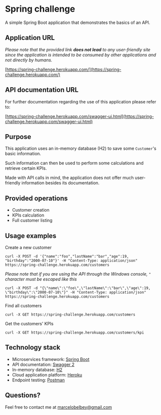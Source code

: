 # Spring challenge

A simple Spring Boot application that demonstrates the basics of an API.

## Application URL
*Please note that the provided link **does not lead** to any user-friendly site since the application is intended to be consumed by other applications and not directly by humans.*

[https://spring-challenge.herokuapp.com/](https://spring-challenge.herokuapp.com/)

## API documentation URL

For further documentation regarding the use of this application please refer to: 

[https://spring-challenge.herokuapp.com/swagger-ui.html](https://spring-challenge.herokuapp.com/swagger-ui.html)

## Purpose
This application uses an in-memory database (H2) to save some `Customer`'s basic information. 

Such information can then be used to perform some calculations and retrieve certain KPIs.

Made with API calls in mind, the application does not offer much user-friendly information besides its documentation.

## Provided operations
- Customer creation
- KPIs calculation
- Full customer listing

## Usage examples

Create a new customer

`curl -X POST -d '{"name":"foo","lastName":"bar","age":19, "birthday":"2000-07-10"}' -H "Content-Type: application/json" https://spring-challenge.herokuapp.com/customers`

*Please note that if you are using the API through the Windows console, `"` character must be escaped like this*

`curl -X POST -d "{\"name\":\"foo\",\"lastName\":\"bar\",\"age\":19, \"birthday\":\"2000-07-10\"}" -H "Content-Type: application/json" https://spring-challenge.herokuapp.com/customers`

Find all customers

`curl -X GET https://spring-challenge.herokuapp.com/customers`

Get the customers' KPIs

`curl -X GET https://spring-challenge.herokuapp.com/customers/kpi`

## Technology stack
- Microservices framework: [Spring Boot](https://spring.io/projects/spring-boot)
- API documentation: [Swagger 2](https://swagger.io/)
- In-memory database: [H2](https://www.h2database.com/html/main.html)
- Cloud application platform: [Heroku](https://dashboard.heroku.com)
- Endpoint testing: [Postman](https://www.getpostman.com)

## Questions?
Feel free to contact me at <marcelobelbey@gmail.com>
